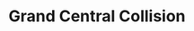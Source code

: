 ---
title: "Grand Central Collision"
url: /bellingham/grand-central-collision/
shop: Autowerkstatt
---